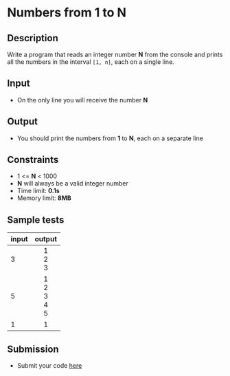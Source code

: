 # Numbers from 1 to N

## Description
Write a program that reads an integer number **N** from the console and prints all the numbers in the interval `[1, n]`, each on a single line.
## Input
- On the only line you will receive the number **N**

## Output
- You should print the numbers from **1** to **N**, each on a separate line

## Constraints
- 1 <= **N** < 1000
- **N** will always be a valid integer number
- Time limit: **0.1s**
- Memory limit: **8MB**

## Sample tests

| input | output   |
|-------|:--------:|
| 3     |1<br/>2<br/>3|
| 5     |1<br/>2<br/>3<br/>4<br/>5|
| 1     | 1      |

## Submission
- Submit your code [here](http://bgcoder.com/Contests/Compete/Index/311#6)
